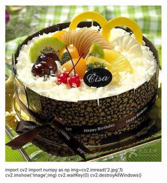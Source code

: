 ![](2.jpg)

import cv2
import numpy as np 
img=cv2.imread('2.jpg',1)
cv2.imshow('image',img)
cv2.waitKey(0)
cv2.destroyAllWindows()